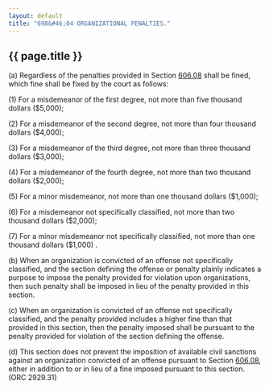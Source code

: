 ```yaml
---
layout: default 
title: "698&#46;04 ORGANIZATIONAL PENALTIES."
---
```


{{ page.title }}
----------------

​(a) Regardless of the penalties provided in Section
[606.08](38e2f631.html) shall be fined, which fine shall be fixed by the
court as follows:

​(1) For a misdemeanor of the first degree, not more than five thousand
dollars (\$5,000);

​(2) For a misdemeanor of the second degree, not more than four thousand
dollars (\$4,000);

​(3) For a misdemeanor of the third degree, not more than three thousand
dollars (\$3,000);

​(4) For a misdemeanor of the fourth degree, not more than two thousand
dollars (\$2,000);

​(5) For a minor misdemeanor, not more than one thousand dollars
(\$1,000);

​(6) For a misdemeanor not specifically classified, not more than two
thousand dollars (\$2,000);

​(7) For a minor misdemeanor not specifically classified, not more than
one thousand dollars (\$1,000) .

​(b) When an organization is convicted of an offense not specifically
classified, and the section defining the offense or penalty plainly
indicates a purpose to impose the penalty provided for violation upon
organizations, then such penalty shall be imposed in lieu of the penalty
provided in this section.

​(c) When an organization is convicted of an offense not specifically
classified, and the penalty provided includes a higher fine than that
provided in this section, then the penalty imposed shall be pursuant to
the penalty provided for violation of the section defining the offense.

​(d) This section does not prevent the imposition of available civil
sanctions against an organization convicted of an offense pursuant to
Section [606.08](297e73eb.html), either in addition to or in lieu of a
fine imposed pursuant to this section. (ORC 2929.31)
